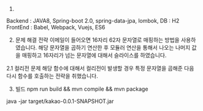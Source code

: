 1. 

Backend : JAVA8, Spring-boot 2.0, spring-data-jpa, lombok,
DB : H2 
FrontEnd : Babel, Webpack, Vuejs, ES6

2. 문제 해결 전략 
이메일이 들어오면 16자리 62자 문자열로 매핑하는 방법을 사용하였습니다. 해당 문자열을 곱하기 연산한 후 모듈러 연산을 통해서 
나오는 나머지 값을 매핑하고 16자리가 넘는 문자열에 대해서 슬라이스를 하였습니다. 

2.1 컬리전 문제 
해당 함수에 대해서 컬리전이 발생할 경우 특정 문자열을 곱해준 다음 다시 함수를 호출하는 전략을 취했습니다. 

3. 빌드 npm run build && mvn compile && mvn package

java -jar target/kakao-0.0.1-SNAPSHOT.jar


